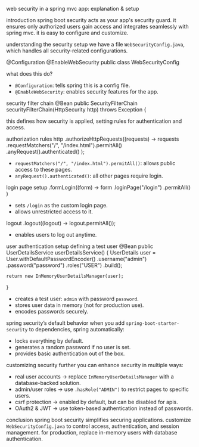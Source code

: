 web security in a spring mvc app: explanation & setup

introduction
spring boot security acts as your app's security guard. it ensures only authorized users gain access and integrates seamlessly with spring mvc. it is easy to configure and customize.

understanding the security setup
we have a file `WebSecurityConfig.java`, which handles all security-related configurations.

@Configuration
@EnableWebSecurity
public class WebSecurityConfig

what does this do?
- `@Configuration`: tells spring this is a config file.
- `@EnableWebSecurity`: enables security features for the app.

security filter chain
@Bean
public SecurityFilterChain securityFilterChain(HttpSecurity http) throws Exception {

this defines how security is applied, setting rules for authentication and access.

authorization rules
http
    .authorizeHttpRequests((requests) -> requests
        .requestMatchers("/", "/index.html").permitAll()
        .anyRequest().authenticated()
    );
- `requestMatchers("/", "/index.html").permitAll()`: allows public access to these pages.
- `anyRequest().authenticated()`: all other pages require login.

login page setup
.formLogin((form) -> form
    .loginPage("/login")
    .permitAll()
)
- sets `/login` as the custom login page.
- allows unrestricted access to it.

logout
.logout((logout) -> logout.permitAll());
- enables users to log out anytime.

user authentication setup
defining a test user
@Bean
public UserDetailsService userDetailsService() {
    UserDetails user = User.withDefaultPasswordEncoder()
        .username("admin")
        .password("password")
        .roles("USER")
        .build();

    return new InMemoryUserDetailsManager(user);
}
- creates a test user: `admin` with password `password`.
- stores user data in memory (not for production use).
- encodes passwords securely.

spring security’s default behavior
when you add `spring-boot-starter-security` to dependencies, spring automatically:
- locks everything by default.
- generates a random password if no user is set.
- provides basic authentication out of the box.

customizing security further
you can enhance security in multiple ways:
- real user accounts → replace `InMemoryUserDetailsManager` with a database-backed solution.
- admin/user roles → use `.hasRole("ADMIN")` to restrict pages to specific users.
- csrf protection → enabled by default, but can be disabled for apis.
- OAuth2 & JWT → use token-based authentication instead of passwords.

conclusion
spring boot security simplifies securing applications. customize `WebSecurityConfig.java` to control access, authentication, and session management. for production, replace in-memory users with database authentication.

